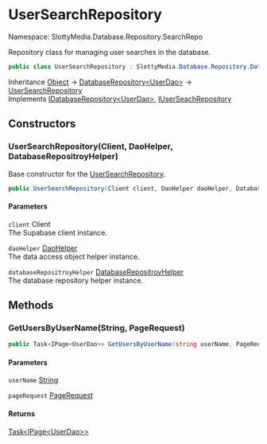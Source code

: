 # UserSearchRepository

Namespace: SlottyMedia.Database.Repository.SearchRepo

Repository class for managing user searches in the database.

```csharp
public class UserSearchRepository : SlottyMedia.Database.Repository.DatabaseRepository`1[[SlottyMedia.Database.Daos.UserDao, SlottyMedia.Database, Version=1.0.0.0, Culture=neutral, PublicKeyToken=null]], SlottyMedia.Database.Repository.IDatabaseRepository`1[[SlottyMedia.Database.Daos.UserDao, SlottyMedia.Database, Version=1.0.0.0, Culture=neutral, PublicKeyToken=null]], IUserSeachRepository
```

Inheritance [Object](https://docs.microsoft.com/en-us/dotnet/api/system.object) → [DatabaseRepository&lt;UserDao&gt;](./slottymedia.database.repository.databaserepository-1.md) → [UserSearchRepository](./slottymedia.database.repository.searchrepo.usersearchrepository.md)<br>
Implements [IDatabaseRepository&lt;UserDao&gt;](./slottymedia.database.repository.idatabaserepository-1.md), [IUserSeachRepository](./slottymedia.database.repository.searchrepo.iuserseachrepository.md)

## Constructors

### **UserSearchRepository(Client, DaoHelper, DatabaseRepositroyHelper)**

Base constructor for the [UserSearchRepository](./slottymedia.database.repository.searchrepo.usersearchrepository.md).

```csharp
public UserSearchRepository(Client client, DaoHelper daoHelper, DatabaseRepositroyHelper databaseRepositroyHelper)
```

#### Parameters

`client` Client<br>
The Supabase client instance.

`daoHelper` [DaoHelper](./slottymedia.database.helper.daohelper.md)<br>
The data access object helper instance.

`databaseRepositroyHelper` [DatabaseRepositroyHelper](./slottymedia.database.helper.databaserepositroyhelper.md)<br>
The database repository helper instance.

## Methods

### **GetUsersByUserName(String, PageRequest)**

```csharp
public Task<IPage<UserDao>> GetUsersByUserName(string userName, PageRequest pageRequest)
```

#### Parameters

`userName` [String](https://docs.microsoft.com/en-us/dotnet/api/system.string)<br>

`pageRequest` [PageRequest](./slottymedia.database.pagination.pagerequest.md)<br>

#### Returns

[Task&lt;IPage&lt;UserDao&gt;&gt;](https://docs.microsoft.com/en-us/dotnet/api/system.threading.tasks.task-1)<br>
